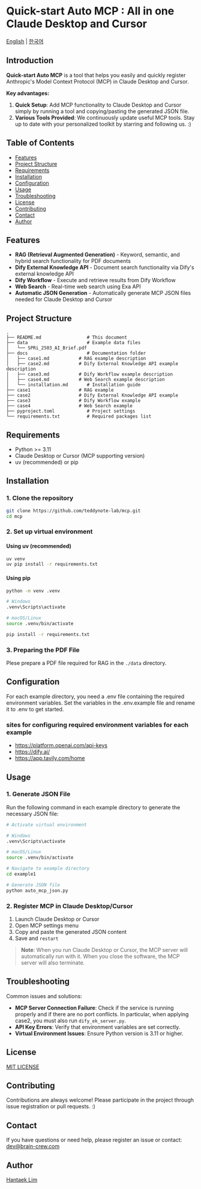 # Quick-start Auto MCP : All in one Claude Desktop and Cursor

[English](README.md) | [한국어](README_KR.md)

## Introduction

**Quick-start Auto MCP** is a tool that helps you easily and quickly register Anthropic's Model Context Protocol (MCP) in Claude Desktop and Cursor.

**Key advantages:**
1. **Quick Setup**: Add MCP functionality to Claude Desktop and Cursor simply by running a tool and copying/pasting the generated JSON file.
2. **Various Tools Provided**: We continuously update useful MCP tools. Stay up to date with your personalized toolkit by starring and following us. :)

## Table of Contents

- [Features](#-features)
- [Project Structure](#-project-structure)
- [Requirements](#-requirements)
- [Installation](#-installation)
- [Configuration](#-configuration)
- [Usage](#-usage)
- [Troubleshooting](#-troubleshooting)
- [License](#-license)
- [Contributing](#-contributing)
- [Contact](#-contact)
- [Author](#-author)

## Features

- **RAG (Retrieval Augmented Generation)** - Keyword, semantic, and hybrid search functionality for PDF documents
- **Dify External Knowledge API** - Document search functionality via Dify's external knowledge API
- **Dify Workflow** - Execute and retrieve results from Dify Workflow
- **Web Search** - Real-time web search using Exa API
- **Automatic JSON Generation** - Automatically generate MCP JSON files needed for Claude Desktop and Cursor

## Project Structure

```
.
├── README.md                 # This document
├── data                      # Example data files
│   └── SPRi_2503_AI_Brief.pdf
├── docs                      # Documentation folder
│   ├── case1.md           # RAG example description
│   ├── case2.md           # Dify External Knowledge API example description
│   ├── case3.md           # Dify Workflow example description
│   ├── case4.md           # Web Search example description
│   └── installation.md       # Installation guide
├── case1                  # RAG example
├── case2                  # Dify External Knowledge API example
├── case3                  # Dify Workflow example
├── case4                  # Web Search example
├── pyproject.toml            # Project settings
└── requirements.txt          # Required packages list
```

## Requirements

- Python >= 3.11
- Claude Desktop or Cursor (MCP supporting version)
- uv (recommended) or pip

## Installation

### 1. Clone the repository

```bash
git clone https://github.com/teddynote-lab/mcp.git
cd mcp
```

### 2. Set up virtual environment

#### Using uv (recommended)
```bash
uv venv
uv pip install -r requirements.txt
```

#### Using pip
```bash
python -m venv .venv

# Windows
.venv\Scripts\activate

# macOS/Linux
source .venv/bin/activate

pip install -r requirements.txt
```

### 3. Preparing the PDF File

Plese prepare a PDF file required for RAG in the `./data` directory.

## Configuration

For each example directory, you need a .env file containing the required environment variables.
Set the variables in the .env.example file and rename it to .env to get started.

### sites for configuring required environment variables for each example
- https://platform.openai.com/api-keys
- https://dify.ai/
- https://app.tavily.com/home

## Usage

### 1. Generate JSON File

Run the following command in each example directory to generate the necessary JSON file:

```bash
# Activate virtual environment

# Windows
.venv\Scripts\activate

# macOS/Linux
source .venv/bin/activate

# Navigate to example directory
cd example1

# Generate JSON file
python auto_mcp_json.py
```

### 2. Register MCP in Claude Desktop/Cursor

1. Launch Claude Desktop or Cursor
2. Open MCP settings menu
3. Copy and paste the generated JSON content
4. Save and `restart`

> **Note**: When you run Claude Desktop or Cursor, the MCP server will automatically run with it. When you close the software, the MCP server will also terminate.

## Troubleshooting

Common issues and solutions:

- **MCP Server Connection Failure**: Check if the service is running properly and if there are no port conflicts. In particular, when applying case2, you must also run `dify_ek_server.py`.
- **API Key Errors**: Verify that environment variables are set correctly.
- **Virtual Environment Issues**: Ensure Python version is 3.11 or higher.

## License

[MIT LICENSE](LICENSE.md)

## Contributing

Contributions are always welcome! Please participate in the project through issue registration or pull requests. :)

## Contact

If you have questions or need help, please register an issue or contact:
dev@brain-crew.com

## Author
[Hantaek Lim](https://github.com/LHANTAEK)